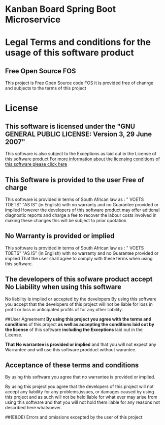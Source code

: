 # Kanban Board Spring Boot Microservice

# Legal Terms and conditions for the usage of this software product

## Free Open Source FOS
This project is Free Open Source code FOS
It is provided free of chanrge and subjects to the terms of this project

# License
## This software is licensed under the "GNU GENERAL PUBLIC LICENSE: Version 3, 29 June 2007"
This software is also subject to the Exceptions as laid out in the License of this software product
[For more information about the licensing conditions of this software please click here](https://github.com/nic0michael/Nicos-Kanban-Board-Microservice/blob/master/license.md)

## This Software is provided to the user Free of charge
This software is provided in terms of South African law as : " VOETS TOETS" "AS IS" (in English) with no warranty and no Guarantee provided or implied
However the developers of this software product may offer aditional diagnostic reports and charge a fee to recover the labour costs involved in making these changes this will be subject to prior quotation.

## No Warranty is provided or implied
This software is provided in terms of South African law as : " VOETS TOETS" "AS IS" (in English) with no warranty and no Guarantee provided or implied
That the user shall agree to comply with these terms when using this software.

## The developers of this sofware product accept No Liability when using this software
No liability is implied or accepted by the developers
By using this software you accept that the developers of this project will not be liable for loss in profit or loss in anticipated profits of for any other liability.


##User Agreememt 
**By using this project you agree with the terms and conditions** of this project **as well as accepting the conditions laid out by the license** of this software **including the Exceptions** laid out in the License.

**That No warrantee is provided or implied** and that you will not expect any Warrantee and will use this software prodduct without warantee.

## Acceptance of these terms and conditions
By using this software you agree that no warrantee is provided or implied.

By using this project you agree that the developers of this project will not accept any liability for any problems,issues, or damages caused by using this project and as such will not be held liable for what ever may arise from using this software and that you will not hold them liable for any reasons not described here whatsoever.

##(E&OE)
Errors and omissions excepted by the user of this project